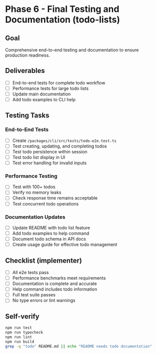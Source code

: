 # Phase 6 - Final Testing and Documentation (todo-lists)

## Goal

Comprehensive end-to-end testing and documentation to ensure production readiness.

## Deliverables

- [ ] End-to-end tests for complete todo workflow
- [ ] Performance tests for large todo lists
- [ ] Update main documentation
- [ ] Add todo examples to CLI help

## Testing Tasks

### End-to-End Tests

- [ ] Create `/packages/cli/src/tests/todo-e2e.test.ts`
- [ ] Test creating, updating, and completing todos
- [ ] Test todo persistence within session
- [ ] Test todo list display in UI
- [ ] Test error handling for invalid inputs

### Performance Testing

- [ ] Test with 100+ todos
- [ ] Verify no memory leaks
- [ ] Check response time remains acceptable
- [ ] Test concurrent todo operations

### Documentation Updates

- [ ] Update README with todo list feature
- [ ] Add todo examples to help command
- [ ] Document todo schema in API docs
- [ ] Create usage guide for effective todo management

## Checklist (implementer)

- [ ] All e2e tests pass
- [ ] Performance benchmarks meet requirements
- [ ] Documentation is complete and accurate
- [ ] Help command includes todo information
- [ ] Full test suite passes
- [ ] No type errors or lint warnings

## Self-verify

```bash
npm run test
npm run typecheck
npm run lint
npm run build
grep -q "todo" README.md || echo "README needs todo documentation"
```
